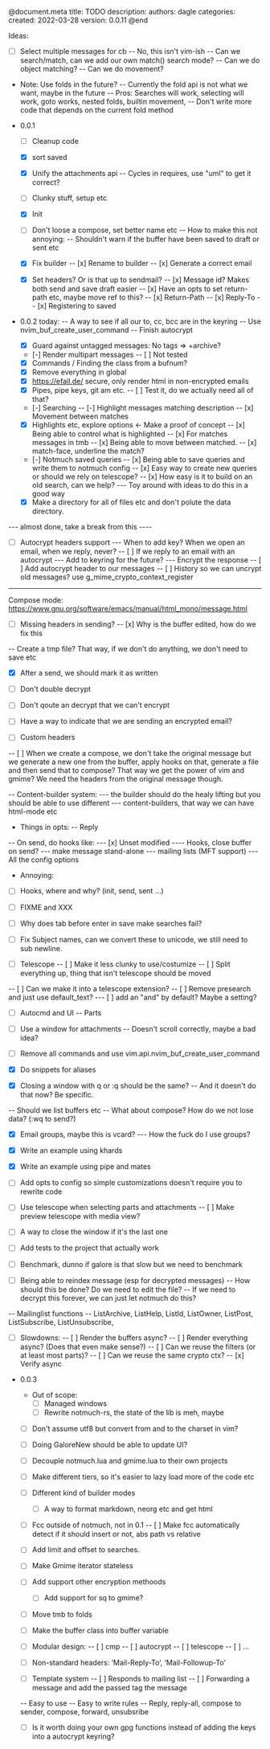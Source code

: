 @document.meta
    title: TODO
    description: 
    authors: dagle
    categories: 
    created: 2022-03-28
    version: 0.0.11
@end

Ideas: 
  - [ ] Select multiple messages for cb
  -- No, this isn't vim-ish
  -- Can we search/match, can we add our own match() search mode? 
  -- Can we do object matching?
  -- Can we do movement?

  - Note: Use folds in the future?
  -- Currently the fold api is not what we want, maybe in the future
  -- Pros: Searches will work, selecting will work, goto works, nested folds, builtin movement,
  -- Don't write more code that depends on the current fold method


* 0.0.1
  - [ ] Cleanup code
  - [x] sort saved
  - [x] Unify the attachments api
  -- Cycles in requires, use "uml" to get it correct?
  - [ ] Clunky stuff, setup etc
  - [x] Init
  - [ ] Don't loose a compose, set better name etc
  -- How to make this not annoying:
  -- Shouldn't warn if the buffer have been saved to draft or sent etc

  - [x] Fix builder
  -- [x] Rename to builder
  -- [x] Generate a correct email
  - [x] Set headers? Or is that up to sendmail? 
  -- [x] Message id? Makes both send and save draft easier
  -- [x] Have an opts to set return-path etc, maybe move ref to this?
  -- [x] Return-Path
  -- [x] Reply-To
  -- [x] Registering to saved

* 0.0.2
today: 
-- A way to see if all our to, cc, bcc are in the keyring
-- Use nvim_buf_create_user_command 
-- Finish autocrypt

  - [x] Guard against untagged messages: No tags => +archive?
  - [-] Render multipart messages
  -- [ ] Not tested

  - [x] Commands / Finding the class from a bufnum?
  - [x] Remove everything in global
  - [x] https://efail.de/ secure, only render html in non-encrypted emails
  - [x] Pipes, pipe keys, git am etc.
  -- [ ] Test it, do we actually need all of that?

  - [-] Searching
  -- [-] Highlight messages matching description
  -- [x] Movement between matches
  - [x] Highlights etc, explore options <- Make a proof of concept
  -- [x] Being able to control what is highlighted
  -- [x] For matches messages in tmb
  -- [x] Being able to move between matched.
  -- [x] match-face, underline the match?

  - [-] Notmuch saved queries 
  -- [x] Being able to save queries and write them to notmuch config
  -- [x] Easy way to create new queries or should we rely on telescope?
  -- [x] How easy is it to build on an old search, can we help?
  --- Toy around with ideas to do this in a good way

  - [x] Make a directory for all of files etc and don't polute the data directory.

--- almost done, take a break from this ----
  - [ ] Autocrypt headers support
  --- When to add key? When we open an email, when we reply, never?
  -- [ ] If we reply to an email with an autocrypt
  --- Add to keyring for the future?
  --- Encrypt the response
  -- [ ] Add autocrypt header to our messages
  -- [ ] History so we can uncrypt old messages?
  use g_mime_crypto_context_register

--------
Compose mode:
  https://www.gnu.org/software/emacs/manual/html_mono/message.html
  - [ ] Missing headers in sending?
  -- [x] Why is the buffer edited, how do we fix this

  -- Create a tmp file? That way, if we don't do anything, we don't need to save etc
  - [x] After a send, we should mark it as written
  - [ ] Don't double decrypt
  - [ ] Don't qoute an decrypt that we can't encrypt

  - [ ] Have a way to indicate that we are sending an encrypted email?
  - [ ] Custom headers

  -- [ ] When we create a compose, we don't take the original message 
	but we generate a new one from the buffer, apply hooks on that, generate a file
	and then send that to compose? That way we get the power of vim and gmime?
	We need the headers from the original message though.

 -- Content-builder system:
 --- the builder should do the healy lifting but you should be able to use different
 --- content-builders, that way we can have html-mode etc

 - Things in opts:
 -- Reply

  -- On send, do hooks like:
  --- [x] Unset modified
  ---- Hooks, close buffer on send?
  --- make message stand-alone
  --- mailing lists (MFT support)
  --- All the config options

  - Annoying:
  - [ ] Hooks, where and why? (init, send, sent ...)
  - [ ] FIXME and XXX
  - [ ] Why does tab before enter in save make searches fail?
  - [ ] Fix Subject names, can we convert these to unicode, we still need to sub newline.

  - [ ] Telescope
  -- [ ] Make it less clunky to use/costumize
  -- [ ] Split everything up, thing that isn't telescope should be moved

  -- [ ] Can we make it into a telescope extension?
  -- [ ] Remove presearch and just use default_text?
  --- [ ] add an "and" by default? Maybe a setting?

  - [ ] Autocmd and UI
  -- Parts

  - [ ] Use a window for attachments
  -- Doesn't scroll correctly, maybe a bad idea?

  - [ ] Remove all commands and use vim.api.nvim_buf_create_user_command

  - [x] Do snippets for aliases

  - [x] Closing a window with q or :q should be the same?
  -- And it doesn't do that now? Be specific.

  -- Should we list buffers etc
  -- What about compose? How do we not lose data? (:wq to send?)

  - [x] Email groups, maybe this is vcard?
  --- How the fuck do I use groups?
  - [x] Write an example using khards
  - [x] Write an example using pipe and mates
  
  - [ ] Add opts to config so simple customizations doesn't require you to rewrite code
  - [ ] Use telescope when selecting parts and attachments
  -- [ ] Make preview telescope with media view?

  - [ ] A way to close the window if it's the last one

  - [ ] Add tests to the project that actually work
  - [ ] Benchmark, dunno if galore is that slow but we need to benchmark

  - [ ] Being able to reindex message (esp for decrypted messages)
  -- How should this be done? Do we need to edit the file? 
  -- If we need to decrypt this forever, we can just let notmuch do this?

  -- Mailinglist functions
  -- ListArchive, ListHelp, ListId, ListOwner, ListPost, ListSubscribe, ListUnsubscribe,

  - [ ] Slowdowns:
  -- [ ] Render the buffers async?
  -- [ ] Render everything async? (Does that even make sense?)
  -- [ ] Can we reuse the filters (or at least most parts)?
  -- [ ] Can we reuse the same crypto ctx?
  -- [x] Verify async

* 0.0.3 
  - Out of scope:
	  - [ ] Managed windows
	  - [ ] Rewrite notmuch-rs, the state of the lib is meh, maybe

  - [ ] Don't assume utf8 but convert from and to the charset in vim?

  - [ ] Doing GaloreNew should be able to update UI?

  - [ ] Decouple notmuch.lua and gmime.lua to their own projects

  - [ ] Make different tiers, so it's easier to lazy load more of the code etc
  - [ ] Different kind of builder modes
	- [ ] A way to format markdown, neorg etc and get html

  - [ ] Fcc outside of notmuch, not in 0.1
  -- [ ] Make fcc automatically detect if it should insert or not, abs path vs relative

  - [ ] Add limit and offset to searches.
  - [ ] Make Gmime iterator stateless

  - [ ] Add support other encryption methoods
	- [ ] Add support for sq to gmime?

  - [ ] Move tmb to folds
  - [ ] Make the buffer class into buffer variable

  - [ ] Modular design: 
  -- [ ] cmp
  -- [ ] autocrypt
  -- [ ] telescope
  -- [ ] ...

  - [ ] Non-standard headers: ‘Mail-Reply-To’, ‘Mail-Followup-To’
  - [ ] Template system
  -- [ ] Responds to mailing list
  -- [ ] Forwarding a message and add the passed tag the message

  -- Easy to use
  -- Easy to write rules
  -- Reply, reply-all, compose to sender, compose, forward, unsubsribe

  - [ ] Is it worth doing your own gpg functions instead of adding the keys into a autocrypt keyring?
